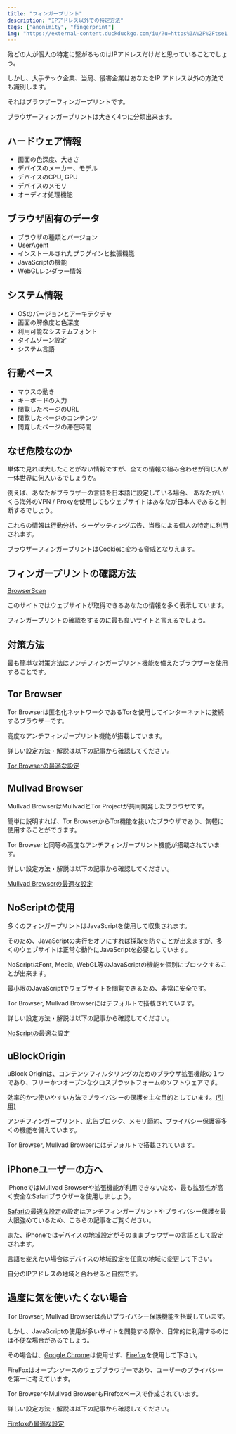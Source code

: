 ```yaml
---
title: "フィンガープリント"
description: "IPアドレス以外での特定方法"
tags: ["anonimity", "fingerprint"]
img: "https://external-content.duckduckgo.com/iu/?u=https%3A%2F%2Ftse1.mm.bing.net%2Fth%3Fid%3DOIP.TwZE3EiBK-TeWSCyYgWC9gHaDt%26pid%3DApi&f=1&ipt=47e887e6d980de8aac52d997df5f2de6427c50a32b66e3fd5da1710803d93526&ipo=images"
---
```


殆どの人が個人の特定に繋がるものはIPアドレスだけだと思っていることでしょう。

しかし、大手テック企業、当局、侵害企業はあなたをIP アドレス以外の方法でも識別します。

それはブラウザーフィンガープリントです。

ブラウザーフィンガープリントは大きく4つに分類出来ます。

## ハードウェア情報

- 画面の色深度、大きさ
- デバイスのメーカー、モデル
- デバイスのCPU, GPU
- デバイスのメモリ
- オーディオ処理機能

## ブラウザ固有のデータ

- ブラウザの種類とバージョン
- UserAgent
- インストールされたプラグインと拡張機能
- JavaScriptの機能
- WebGLレンダラー情報

## システム情報

- OSのバージョンとアーキテクチャ
- 画面の解像度と色深度
- 利用可能なシステムフォント
- タイムゾーン設定
- システム言語

## 行動ベース

- マウスの動き
- キーボードの入力
- 閲覧したページのURL
- 閲覧したページのコンテンツ
- 閲覧したページの滞在時間

## なぜ危険なのか

単体で見れば大したことがない情報ですが、全ての情報の組み合わせが同じ人が一体世界に何人いるでしょうか。

例えば、あなたがブラウザーの言語を日本語に設定している場合、
あなたがいくら海外のVPN / Proxyを使用してもウェブサイトはあなたが日本人であると判断するでしょう。

これらの情報は行動分析、ターゲッティング広告、当局による個人の特定に利用されます。

ブラウザーフィンガープリントはCookieに変わる脅威となりえます。

## フィンガープリントの確認方法

[BrowserScan](https://www.browserscan.net/)

このサイトではウェブサイトが取得できるあなたの情報を多く表示しています。

フィンガープリントの確認をするのに最も良いサイトと言えるでしょう。


## 対策方法

最も簡単な対策方法はアンチフィンガープリント機能を備えたブラウザーを使用することです。

## Tor Browser

Tor Browserは匿名化ネットワークであるTorを使用してインターネットに接続するブラウザーです。

高度なアンチフィンガープリント機能が搭載しています。

詳しい設定方法・解説は以下の記事から確認してください。

[Tor Browserの最適な設定]()

## Mullvad Browser

Mullvad BrowserはMullvadとTor Projectが共同開発したブラウザです。

簡単に説明すれば、Tor BrowserからTor機能を抜いたブラウザであり、気軽に使用することができます。

Tor Browserと同等の高度なアンチフィンガープリント機能が搭載されています。

詳しい設定方法・解説は以下の記事から確認してください。

[Mullvad Browserの最適な設定]()

## NoScriptの使用

多くのフィンガープリントはJavaScriptを使用して収集されます。

そのため、JavaScriptの実行をオフにすれば採取を防ぐことが出来ますが、多くのウェブサイトは正常な動作にJavaScriptを必要としています。

NoScriptはFont, Media, WebGL等のJavaScriptの機能を個別にブロックすることが出来ます。

最小限のJavaScriptでウェブサイトを閲覧できるため、非常に安全です。

Tor Browser, Mullvad Browserにはデフォルトで搭載されています。

詳しい設定方法・解説は以下の記事から確認してください。

[NoScriptの最適な設定]()

## uBlockOrigin

uBlock Originは、コンテンツフィルタリングのためのブラウザ拡張機能の１つであり、フリーかつオープンなクロスプラットフォームのソフトウェアです。

効率的かつ使いやすい方法でプライバシーの保護を主な目的としています。[(引用)](https://ublockorigin.com)

アンチフィンガープリント、広告ブロック、メモリ節約、プライバシー保護等多くの機能を備えています。

Tor Browser, Mullvad Browserにはデフォルトで搭載されています。

## iPhoneユーザーの方へ

iPhoneではMullvad Browserや拡張機能が利用できないため、最も拡張性が高く安全なSafariブラウザーを使用しましょう。

[Safariの最適な設定]()の設定はアンチフィンガープリントやプライバシー保護を最大限強めているため、こちらの記事をご覧ください。


また、iPhoneではデバイスの地域設定がそのままブラウザーの言語として設定されます。

言語を変えたい場合はデバイスの地域設定を任意の地域に変更して下さい。

自分のIPアドレスの地域と合わせると自然です。

## 過度に気を使いたくない場合

Tor Browser, Mullvad Browserは高いプライバシー保護機能を搭載しています。

しかし、JavaScriptの使用が多いサイトを閲覧する際や、日常的に利用するのには不便な場合があるでしょう。

その場合は、[Google Chrome](https://archive.md/Y3tAn)は使用せず、[Firefox](https://www.mozilla.org/en-US/firefox/new/)を使用して下さい。

FireFoxはオープンソースのウェブブラウザーであり、ユーザーのプライバシーを第一に考えています。

Tor BrowserやMullvad BrowserもFirefoxベースで作成されています。

詳しい設定方法・解説は以下の記事から確認してください。

[Firefoxの最適な設定]()
